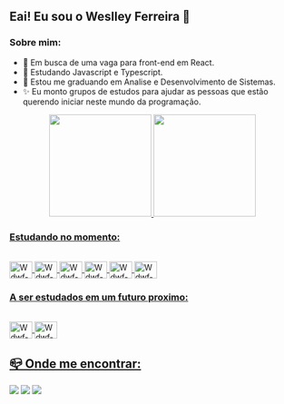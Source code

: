 ## Eai! Eu sou o Weslley Ferreira 👋

### Sobre mim:
- 🔭 Em busca de uma vaga para front-end em React.
- 🌱 Estudando Javascript e Typescript.
- 📝 Estou me graduando em Analise e Desenvolvimento de Sistemas.
- ✨ Eu monto grupos de estudos para ajudar as pessoas que estão querendo iniciar neste mundo da programação. 

<div align="center">
  <a href="https://beacons.ai/wdwf">
  <img height="180em" src="https://github-readme-stats.vercel.app/api?username=wdwf&show_icons=true&theme=dark&include_all_commits=true&count_private=true"/>
  <img height="180em" src="https://github-readme-stats.vercel.app/api/top-langs/?username=wdwf&layout=compact&langs_count=7&theme=dark"/>
</div>

### Estudando no momento:
<div style="display: inline_block"><br>
  <img align="center" alt="Wdwf-Js" height="30" width="40" src="https://cdn.jsdelivr.net/gh/devicons/devicon/icons/javascript/javascript-plain.svg">
  <img align="center" alt="Wdwf-Ts" height="30" width="40" src="https://cdn.jsdelivr.net/gh/devicons/devicon/icons/typescript/typescript-plain.svg">
  <img align="center" alt="Wdwf-Node" height="30" width="40" src="https://cdn.jsdelivr.net/gh/devicons/devicon/icons/nodejs/nodejs-original.svg">
  <img align="center" alt="Wdwf-React" height="30" width="40" src="https://cdn.jsdelivr.net/gh/devicons/devicon/icons/react/react-original.svg">
  <img align="center" alt="Wdwf-HTML" height="30" width="40" src="https://cdn.jsdelivr.net/gh/devicons/devicon/icons/html5/html5-plain-wordmark.svg">
  <img align="center" alt="Wdwf-CSS" height="30" width="40" src="https://cdn.jsdelivr.net/gh/devicons/devicon/icons/css3/css3-plain-wordmark.svg" />
</div>
  
### A ser estudados em um futuro proximo:
<div style="display: inline_block"><br>
  <img align="center" alt="Wdwf-Elixir" height="30" width="40" src="https://cdn.jsdelivr.net/gh/devicons/devicon/icons/elixir/elixir-original.svg" />
  <img align="center" alt="Wdwf-Phoenix" height="30" width="40" src="https://cdn.jsdelivr.net/gh/devicons/devicon/icons/phoenix/phoenix-original.svg" />
</div>
  
## 📪 Onde me encontrar:

<div> 
  <a href="https://instagram.com/wys_of" target="_blank"><img src="https://img.shields.io/badge/-Instagram-%23E4405F?style=for-the-badge&logo=instagram&logoColor=white" target="_blank"></a>
  <a href = "mailto:w_dwf@hotmail.com"><img src="https://img.shields.io/badge/Microsoft_Outlook-0078D4?style=for-the-badge&logo=microsoft-outlook&logoColor=white" target="_blank"></a>
  <a href="https://www.linkedin.com/in/weslley-ferreira-61a75a188/" target="_blank"><img src="https://img.shields.io/badge/-LinkedIn-%230077B5?style=for-the-badge&logo=linkedin&logoColor=white" target="_blank"></a>
</div>
